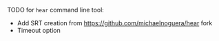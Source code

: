 TODO for `hear` command line tool:

* Add SRT creation from https://github.com/michaelnoguera/hear fork
* Timeout option

